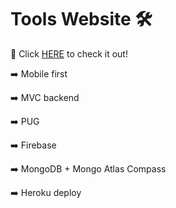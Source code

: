 # Tools Website 🛠
<p>🔗 Click <a href="https://miniapp-tools.herokuapp.com/">HERE</a> to check it out!</p>

<p>➡️ Mobile first</p>
<p>➡️ MVC backend</p>
<p>➡️ PUG</p>
<p>➡️ Firebase</p>
<p>➡️ MongoDB + Mongo Atlas Compass
<p>➡️ Heroku deploy
